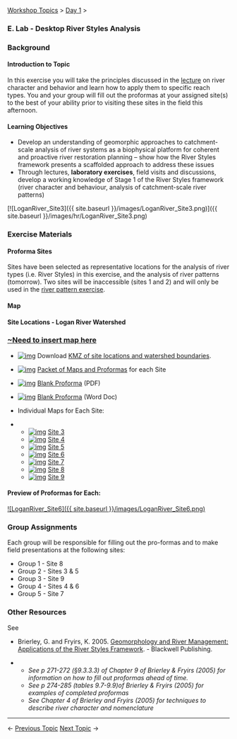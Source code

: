 [Workshop Topics](http://riverstyles.joewheaton.org/workshop-topics)‎ > ‎[Day 1](http://riverstyles.joewheaton.org/workshop-topics/stage1)‎ > ‎

### E. Lab - Desktop River Styles Analysis



### Background

#### Introduction to Topic

In this exercise you will take the principles discussed in the [lecture](http://riverstyles.joewheaton.org/workshop-topics/stage1/d-monitoring) on river character and behavior and learn how to apply them to specific reach types. You and your group will fill out the proformas at your assigned site(s) to the best of your ability prior to visiting these sites in the field this afternoon. 

#### Learning Objectives

- Develop an understanding of geomorphic approaches to catchment-scale analysis of river systems as a biophysical platform for coherent and proactive river restoration planning – show how the River Styles framework presents a scaffolded approach to address these issues
- Through lectures, **laboratory exercises**, field visits and discussions, develop a working knowledge of Stage 1 of the River Styles framework (river character and behaviour, analysis of catchment-scale river patterns)

[![LoganRiver_Site3]({{ site.baseurl }}/images/LoganRiver_Site3.png)]({{ site.baseurl }}/images/hr/LoganRiver_Site3.png)

### Exercise Materials

#### Proforma Sites

Sites have been selected as representative locations for the analysis of river types (i.e. River Styles) in this exercise, and the analysis of river patterns (tomorrow). Two sites will be inaccessible (sites 1 and 2) and will only be used in the [river pattern exercise](http://riverstyles.joewheaton.org/workshop-topics/restoration-conservation-regulations-tuesday/h-LandscapeConnectivity). 



#### Map

#### Site Locations - Logan River Watershed

### <u>~Need to insert map here</u>









- [![img](http://riverstyles.joewheaton.org/_/rsrc/1501108766278/workshop-topics/stage1/e-lab---desktop-river-styles-analysi/kmz-icon.gif)](http://riverstyles.joewheaton.org/workshop-topics/stage1/e-lab---desktop-river-styles-analysi/kmz-icon.gif?attredirects=0) Download [KMZ of site locations and watershed boundaries](http://etal.usu.edu/Workshops/RiverStyles/2013/Excercises/Day1/River%20Styles%20Workshop%20-%20Day%201.kmz).

- [![img](http://riverstyles.joewheaton.org/_/rsrc/1501108766278/workshop-topics/stage1/e-lab---desktop-river-styles-analysi/pdfIcon.png)](http://riverstyles.joewheaton.org/workshop-topics/stage1/e-lab---desktop-river-styles-analysi/pdfIcon.png?attredirects=0) [Packet of Maps and Proformas](http://etal.usu.edu/Workshops/RiverStyles/2013/Excercises/Day1/ProFormas.pdf) for each Site

- [![img](http://riverstyles.joewheaton.org/_/rsrc/1501108766278/workshop-topics/stage1/e-lab---desktop-river-styles-analysi/pdfIcon.png)](http://riverstyles.joewheaton.org/workshop-topics/stage1/e-lab---desktop-river-styles-analysi/pdfIcon.png?attredirects=0) [Blank Proforma](http://etal.usu.edu/Workshops/RiverStyles/Resources/River%20Styles%20Proforma.pdf) (PDF)

- [![img](http://riverstyles.joewheaton.org/_/rsrc/1501108766278/workshop-topics/stage1/e-lab---desktop-river-styles-analysi/small_word_icon.gif)](http://riverstyles.joewheaton.org/workshop-topics/stage1/e-lab---desktop-river-styles-analysi/small_word_icon.gif?attredirects=0) [Blank Proforma](http://etal.usu.edu/Workshops/RiverStyles/Resources/River%20Styles%20Proforma.docx) (Word Doc)

- Individual Maps for Each Site:

- - [![img](http://riverstyles.joewheaton.org/_/rsrc/1501108766278/workshop-topics/stage1/e-lab---desktop-river-styles-analysi/pdfIcon.png)](http://riverstyles.joewheaton.org/workshop-topics/stage1/e-lab---desktop-river-styles-analysi/pdfIcon.png?attredirects=0) [Site 3](http://etal.usu.edu/Workshops/RiverStyles/2013/Excercises/Day1/LoganRiver_Site3.pdf)
  - [![img](http://riverstyles.joewheaton.org/_/rsrc/1501108766278/workshop-topics/stage1/e-lab---desktop-river-styles-analysi/pdfIcon.png)](http://riverstyles.joewheaton.org/workshop-topics/stage1/e-lab---desktop-river-styles-analysi/pdfIcon.png?attredirects=0) [Site 4](http://etal.usu.edu/Workshops/RiverStyles/2013/Excercises/Day1/LoganRiver_Site4.pdf)
  - [![img](http://riverstyles.joewheaton.org/_/rsrc/1501108766278/workshop-topics/stage1/e-lab---desktop-river-styles-analysi/pdfIcon.png)](http://riverstyles.joewheaton.org/workshop-topics/stage1/e-lab---desktop-river-styles-analysi/pdfIcon.png?attredirects=0) [Site 5](http://etal.usu.edu/Workshops/RiverStyles/2013/Excercises/Day1/LoganRiver_Site5.pdf)
  - [![img](http://riverstyles.joewheaton.org/_/rsrc/1501108766278/workshop-topics/stage1/e-lab---desktop-river-styles-analysi/pdfIcon.png)](http://riverstyles.joewheaton.org/workshop-topics/stage1/e-lab---desktop-river-styles-analysi/pdfIcon.png?attredirects=0) [Site 6](http://etal.usu.edu/Workshops/RiverStyles/2013/Excercises/Day1/LoganRiver_Site6.pdf)
  - [![img](http://riverstyles.joewheaton.org/_/rsrc/1501108766278/workshop-topics/stage1/e-lab---desktop-river-styles-analysi/pdfIcon.png)](http://riverstyles.joewheaton.org/workshop-topics/stage1/e-lab---desktop-river-styles-analysi/pdfIcon.png?attredirects=0) [Site 7](http://etal.usu.edu/Workshops/RiverStyles/2013/Excercises/Day1/LoganRiver_Site7.pdf)
  - [![img](http://riverstyles.joewheaton.org/_/rsrc/1501108766278/workshop-topics/stage1/e-lab---desktop-river-styles-analysi/pdfIcon.png)](http://riverstyles.joewheaton.org/workshop-topics/stage1/e-lab---desktop-river-styles-analysi/pdfIcon.png?attredirects=0) [Site 8](http://etal.usu.edu/Workshops/RiverStyles/2013/Excercises/Day1/LoganRiver_Site8.pdf)
  - [![img](http://riverstyles.joewheaton.org/_/rsrc/1501108766278/workshop-topics/stage1/e-lab---desktop-river-styles-analysi/pdfIcon.png)](http://riverstyles.joewheaton.org/workshop-topics/stage1/e-lab---desktop-river-styles-analysi/pdfIcon.png?attredirects=0) [Site 9](http://etal.usu.edu/Workshops/RiverStyles/2013/Excercises/Day1/LoganRiver_Site9.pdf)



#### Preview of Proformas for Each:

[![LoganRiver_Site6]({{ site.baseurl }}/images/LoganRiver_Site6.png)](https://get.google.com/albumarchive/112875203842919433098/album/AF1QipM46Tm090qebYApy3E2jZ4cw5OaHg4TvVgaBym6)



### Group Assignments

Each group will be responsible for filling out the pro-formas and to make field presentations at the following sites:

- Group 1 - Site 8
- Group 2 - Sites 3 & 5
- Group 3 - Site 9
- Group 4 - Sites 4 & 6
- Group 5 - Site 7

### Other Resources

See

- Brierley, G. and Fryirs, K. 2005. [Geomorphology and River Management: Applications of the River Styles Framework](http://www.wiley.com/WileyCDA/WileyTitle/productCd-1405115165.html). - Blackwell Publishing.

- - *See p 271-272 (§9.3.3.3) of Chapter 9 of Brierley & Fryirs (2005) for information on how to fill out proformas ahead of time.*
  - *See p 274-285 (tables 9.7-9.9)of Brierley & Fryirs (2005) for examples of completed proformas*
  - *See Chapter 4 of Brierley and Fryirs (2005) for techniques to describe river character and nomenclature*

------

← [Previous Topic](http://riverstyles.joewheaton.org/workshop-topics/stage1/d-monitoring)                    [Next Topic](http://riverstyles.joewheaton.org/workshop-topics/stage1/f-field-trip---river-styles-on-the-ground) →